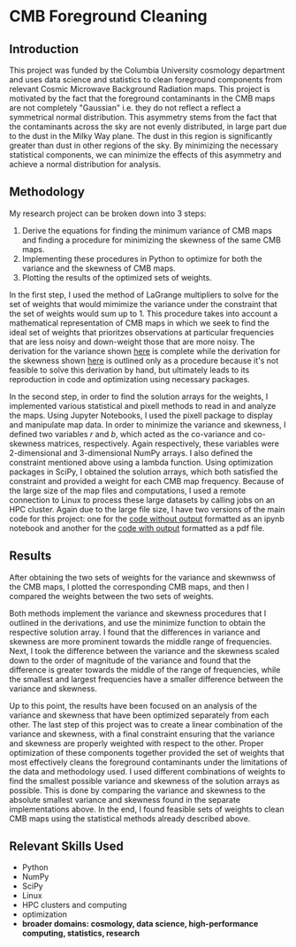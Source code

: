 # CMB Foreground Cleaning
## Introduction
This project was funded by the Columbia University cosmology department and uses data science and statistics to clean foreground components from relevant Cosmic Microwave Background Radiation maps. This project is motivated by the fact that the foreground contaminants in the CMB maps are not completely "Gaussian" i.e. they do not reflect a reflect a symmetrical normal distribution. This asymmetry stems from the fact that the contaminants across the sky are not evenly distributed, in large part due to the dust in the Milky Way plane. The dust in this region is significantly greater than dust in other regions of the sky. By minimizing the necessary statistical components, we can minimize the effects of this asymmetry and achieve a normal distribution for analysis.
## Methodology
My research project can be broken down into 3 steps:
1. Derive the equations for finding the minimum variance of CMB maps and finding a procedure for minimizing the skewness of the same CMB maps.
2. Implementing these procedures in Python to optimize for both the variance and the skewness of CMB maps.
3. Plotting the results of the optimized sets of weights.

In the first step, I used the method of LaGrange multipliers to solve for the set of weights that would mimimize the variance under the constraint that the set of weights would sum up to 1. This procedure takes into account a mathematical representation of CMB maps in which we seek to find the ideal set of weights that prioritzes observations at particular frequencies that are less noisy and down-weight those that are more noisy. The derivation for the variance shown [here](https://github.com/jat2211/CMB-Foreground-Cleaning/blob/main/ILC_Variance_Derivation.pdf) is complete while the derivation for the skewness shown [here](https://github.com/jat2211/CMB-Foreground-Cleaning/blob/main/ILC_Skewness_Derivation.pdf) is outlined only as a procedure because it's not feasible to solve this derivation by hand, but ultimately leads to its reproduction in code and optimization using necessary packages.

In the second step, in order to find the solution arrays for the weights, I implemented various statistical and pixell methods to read in and analyze the maps. Using Jupyter Notebooks, I used the pixell package to display and manipulate map data. In order to minimize the variance and skewness, I defined two variables $r$ and $b$, which acted as the co-variance and co-skewness matrices, respectively. Again respectively, these variables were 2-dimensional and 3-dimensional NumPy arrays. I also defined the constraint mentioned above using a lambda function. Using optimization packages in SciPy, I obtained the solution arrays, which both satisfied the constraint and provided a weight for each CMB map frequency. Because of the large size of the map files and computations, I used a remote connection to Linux to process these large datasets by calling jobs on an HPC cluster. Again due to the large file size, I have two versions of the main code for this project: one for the [code without output](https://github.com/jat2211/CMB-Foreground-Cleaning/blob/main/final_implementation_no_output.ipynb) formatted as an ipynb notebook and another for the [code with output](https://github.com/jat2211/CMB-Foreground-Cleaning/blob/main/final_implementation-compressed.pdf) formatted as a pdf file.
## Results
After obtaining the two sets of weights for the variance and skewnwss of the CMB maps, I plotted the corresponding CMB maps, and then I compared the weights between the two sets of weights.

Both methods implement the variance and skewness procedures that I outlined in the derivations, and use the minimize function to obtain the respective solution array. I found that the differences in variance and skewness are more prominent towards the middle range of frequencies. Next, I took the difference between the variance and the skewness scaled down to the order of magnitude of the variance and found that the difference is greater towards the middle of the range of frequencies, while the smallest and largest frequencies have a smaller difference between the variance and skewness. 

Up to this point, the results have been focused on an analysis of the variance and skewness that have been optimized separately from each other. The last step of this project was to create a linear combination of the variance and skewness, with a final constraint ensuring that the variance and skewness are properly weighted with respect to the other. Proper optimization of these components together provided the set of weights that most effectively cleans the foreground contaminants under the limitations of the data and methodology used. I used different combinations of weights to find the smallest possible variance and skewness of the solution arrays as possible. This is done by comparing the variance and skewness to the absolute smallest variance and skewness found in the separate implementations above. In the end, I found feasible sets of weights to clean CMB maps using the statistical methods already described above. 
## Relevant Skills Used
- Python
- NumPy
- SciPy
- Linux
- HPC clusters and computing
- optimization
- **broader domains: cosmology, data science, high-performance computing, statistics, research**
